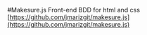 #Makesure.js
Front-end BDD for html and css<br/>
[https://github.com/jmarizgit/makesure.js](https://github.com/jmarizgit/makesure.js)